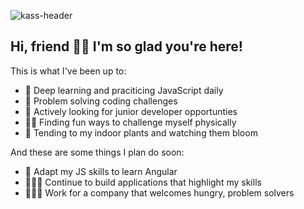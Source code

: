 ![kass-header](https://github.com/kassrojas/kassrojas/assets/117785435/747376a0-1fe0-469d-957d-f9a158ccd576)

## Hi, friend 👋🏼 I'm so glad you're here!

This is what I've been up to:
- 🧠 Deep learning and praciticing JavaScript daily 
- 💭 Problem solving coding challenges
- 🔎 Actively looking for junior developer opportunties
- 🏋🏻 Finding fun ways to challenge myself physically
- 🌱 Tending to my indoor plants and watching them bloom

And these are some things I plan do soon:
- 📐 Adapt my JS skills to learn Angular
- 👷🏻‍♀️ Continue to build applications that highlight my skills
- 👩🏻‍💻 Work for a company that welcomes hungry, problem solvers

  

